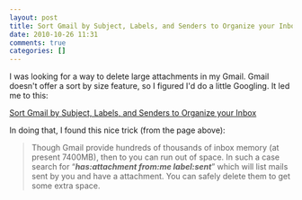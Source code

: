 ```yaml
---
layout: post
title: Sort Gmail by Subject, Labels, and Senders to Organize your Inbox
date: 2010-10-26 11:31
comments: true
categories: []
---
```

<div class='posterous_autopost'><p>I was looking for a way to delete large attachments in my Gmail. Gmail doesn't offer a sort by size feature, so I figured I'd do a little Googling. It led me to this:</p>  <p><a href="http://www.gtricks.com/gmail-tricks/sort-gmail-subject-label-sender/">Sort Gmail by Subject, Labels, and Senders to Organize your Inbox</a></p>  <p>In doing that, I found this nice trick (from the page above):</p>  <blockquote class="posterous_medium_quote">  <p>Though Gmail provide hundreds of thousands of inbox memory (at present  7400MB), then to you can run out of space. In such a case search for &ldquo;<strong><em>has:attachment from:me label:sent</em></strong>&rdquo; which will list mails sent by you and have a attachment. You can safely delete them to get some extra space.</p>  </blockquote></div>
